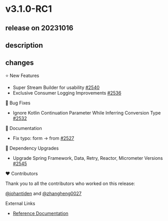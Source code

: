 # v3.1.0-RC1

## release on 20231016

## description

## changes

⭐ New Features

* Super Stream Builder for usability <a href="https://github.com/spring-projects/spring-amqp/issues/2540" data-hovercard-type="issue" data-hovercard-url="/spring-projects/spring-amqp/issues/2540/hovercard">#2540</a>
* Exclusive Consumer Logging Improvements <a href="https://github.com/spring-projects/spring-amqp/issues/2536" data-hovercard-type="issue" data-hovercard-url="/spring-projects/spring-amqp/issues/2536/hovercard">#2536</a>

🐞 Bug Fixes

* Ignore Kotlin Continuation Parameter While Inferring Conversion Type <a href="https://github.com/spring-projects/spring-amqp/issues/2532" data-hovercard-type="issue" data-hovercard-url="/spring-projects/spring-amqp/issues/2532/hovercard">#2532</a>

📔 Documentation

* Fix typo: form -> from <a href="https://github.com/spring-projects/spring-amqp/pull/2527" data-hovercard-type="pull_request" data-hovercard-url="/spring-projects/spring-amqp/pull/2527/hovercard">#2527</a>

🔨 Dependency Upgrades

* Upgrade Spring Framework, Data, Retry, Reactor, Micrometer Versions <a href="https://github.com/spring-projects/spring-amqp/pull/2545" data-hovercard-type="pull_request" data-hovercard-url="/spring-projects/spring-amqp/pull/2545/hovercard">#2545</a>

❤️ Contributors

Thank you to all the contributors who worked on this release:

<a class="user-mention notranslate" data-hovercard-type="user" data-hovercard-url="/users/johantiden/hovercard" data-octo-click="hovercard-link-click" data-octo-dimensions="link_type:self" href="https://github.com/johantiden">@johantiden</a> and <a class="user-mention notranslate" data-hovercard-type="user" data-hovercard-url="/users/zhangheng0027/hovercard" data-octo-click="hovercard-link-click" data-octo-dimensions="link_type:self" href="https://github.com/zhangheng0027">@zhangheng0027</a>

External Links

* <a href="https://docs.spring.io/spring-amqp/docs/3.0.1-SNAPSHOT/reference/html/" rel="nofollow">Reference Documentation</a>

